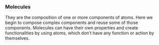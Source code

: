 ### Molecules
They are the composition of one or more components of atoms. Here we begin to compose complex components and reuse some of those components. Molecules can have their own properties and create functionalities by using atoms, which don’t have any function or action by themselves.